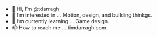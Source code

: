 - 👋 Hi, I’m @tdarragh
- 👀 I’m interested in ... Motion, design, and building thinkgs.
- 🌱 I’m currently learning ... Game design.
- 📫 How to reach me ... timdarragh.com

<!---
tdarragh/tdarragh is a ✨ special ✨ repository because its `README.md` (this file) appears on your GitHub profile.
You can click the Preview link to take a look at your changes.
--->
